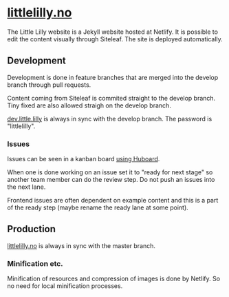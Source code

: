 # [littlelilly.no](http://littlelilly.no)

The Little Lilly website is a Jekyll website hosted at Netlify. It is possible to edit the content
visually through Siteleaf. The site is deployed automatically.

## Development

Development is done in feature branches that are merged into the develop branch through pull requests.

Content coming from Siteleaf is commited straight to the develop branch. Tiny fixed are also allowed straigh on the develop branch.

[dev.little.lilly](http://dev.littlelilly.no) is always in sync with the develop branch. 
The password is "littlelilly".

### Issues

Issues can be seen in a kanban board [using Huboard](https://huboard.com/lillylabs/little-lilly-website/).

When one is done working on an issue set it to "ready for next stage" so another team member can do the review step. Do not push an issues into the next lane. 

Frontend issues are often dependent on example content and this is a part of the ready step (maybe rename the ready lane at some point).


## Production

[littlelilly.no](http://littlelilly.no) is always in sync with the master branch.

### Minification etc.

Minification of resources and compression of images is done by Netlify. So no need for local minification processes.